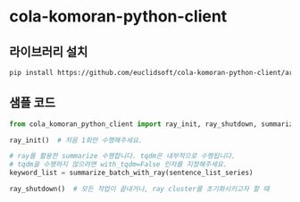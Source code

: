 # cola-komoran-python-client

## 라이브러리 설치

```sh
pip install https://github.com/euclidsoft/cola-komoran-python-client/archive/master.zip
```

## 샘플 코드

```python
from cola_komoran_python_client import ray_init, ray_shutdown, summarize_batch_with_ray

ray_init()  # 처음 1회만 수행해주세요.

# ray를 활용한 summarize 수행합니다. tqdm은 내부적으로 수행됩니다.
# tqdm을 수행하지 않으려면 with_tqdm=False 인자를 지정해주세요.
keyword_list = summarize_batch_with_ray(sentence_list_series)

ray_shutdown()  # 모든 작업이 끝내거나, ray cluster를 초기화시키고자 할 때
```

